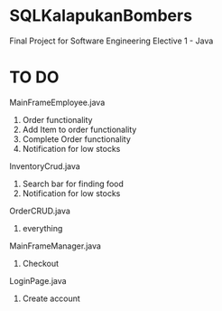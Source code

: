 # SQLKalapukanBombers

Final Project for Software Engineering Elective 1 - Java

# TO DO
MainFrameEmployee.java
  1. Order functionality
  2. Add Item to order functionality
  3. Complete Order functionality
  4. Notification for low stocks
     
InventoryCrud.java
  1. Search bar for finding food
  2. Notification for low stocks
  
OrderCRUD.java
  1. everything

MainFrameManager.java
  1. Checkout

LoginPage.java
  1. Create account
